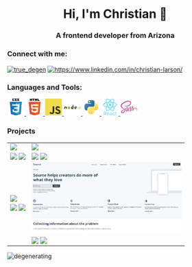 <h1 align="center">Hi, I'm Christian 👋</h1>
<h3 align="center">A frontend developer from Arizona</h3>

<h3 align="left">Connect with me:</h3>
<p align="left">
<a href="https://twitter.com/true_degen" target="blank"><img align="center" src="https://raw.githubusercontent.com/rahuldkjain/github-profile-readme-generator/master/src/images/icons/Social/twitter.svg" alt="true_degen" height="30" width="40" /></a>
<a href="https://www.linkedin.com/in/christian-larson/" target="blank"><img align="center" src="https://raw.githubusercontent.com/rahuldkjain/github-profile-readme-generator/master/src/images/icons/Social/linked-in-alt.svg" alt="https://www.linkedin.com/in/christian-larson/" height="30" width="40" /></a>
</p>

<h3 align="left">Languages and Tools:</h3>
<p align="left"> <a href="https://www.w3schools.com/css/" target="_blank" rel="noreferrer"> <img src="https://raw.githubusercontent.com/devicons/devicon/master/icons/css3/css3-original-wordmark.svg" alt="css3" width="40" height="40"/> </a> <a href="https://www.w3.org/html/" target="_blank" rel="noreferrer"> <img src="https://raw.githubusercontent.com/devicons/devicon/master/icons/html5/html5-original-wordmark.svg" alt="html5" width="40" height="40"/> </a> <a href="https://developer.mozilla.org/en-US/docs/Web/JavaScript" target="_blank" rel="noreferrer"> <img src="https://raw.githubusercontent.com/devicons/devicon/master/icons/javascript/javascript-original.svg" alt="javascript" width="40" height="40"/> </a> <a href="https://nodejs.org" target="_blank" rel="noreferrer"> <img src="https://raw.githubusercontent.com/devicons/devicon/master/icons/nodejs/nodejs-original-wordmark.svg" alt="nodejs" width="40" height="40"/> </a> <a href="https://www.python.org" target="_blank" rel="noreferrer"> <img src="https://raw.githubusercontent.com/devicons/devicon/master/icons/python/python-original.svg" alt="python" width="40" height="40"/> </a> <a href="https://reactjs.org/" target="_blank" rel="noreferrer"> <img src="https://raw.githubusercontent.com/devicons/devicon/master/icons/react/react-original-wordmark.svg" alt="react" width="40" height="40"/> </a> <a href="https://sass-lang.com" target="_blank" rel="noreferrer"> <img src="https://raw.githubusercontent.com/devicons/devicon/master/icons/sass/sass-original.svg" alt="sass" width="40" height="40"/> </a> </p>

### Projects
<table>
 <tbody>
   <tr>
   <td>
       <a href="#"><img src="https://github.com/degenerating/degenerating/blob/master/NASAapi.gif" width="350" /></a><br>
       <a href="https://github.com/degenerating/nasa-api"><img align="center"src="https://img.shields.io/badge/%20Github-Repo-red"></a>
       <a href="https://nasa-api-project1.netlify.app"><img align="center"src="https://img.shields.io/badge/%20W-Website-red"></a>
    </td>
    <td>
        <a href="#"><img src="https://github.com/degenerating/degenerating/blob/master/hair_salon.gif" width = "350"/></a><br>
        <a href="https://github.com/degenerating/hair-salon"><img align="center"src="https://img.shields.io/badge/%20Github-Repo-red"></a>
        <a href="#"><img align="center"src="https://img.shields.io/badge/%20W-Website-red"></a>
     </td>
  
   </tr>
     <tr>
    <td>
        <a href="https://github.com/degenerating/level-ground-wireframe"><img src="https://github.com/degenerating/degenerating/blob/master/levelground.gif" width = "350"/></a><br>
        <a href="https://github.com/degenerating/level-ground-wireframe"><img align="center"src="https://img.shields.io/badge/%20Github-Repo-red"></a>
        <a href="https://level-ground-arts.netlify.app/"><img align="center"src="https://img.shields.io/badge/%20W-Website-red"></a>
    </td>
      <td>
        <a href="https://github.com/degenerating/source"><img src="https://github.com/degenerating/degenerating/blob/master/source.png" width = "350"/><br></a>
        <a href="https://github.com/degenerating/source"><img align="center"src="https://img.shields.io/badge/%20Github-Repo-red"></a>
        <a href="#"><img align="center"src="https://img.shields.io/badge/%20W-Website-red"></a>
      </td>
   </tr>
   </tbody>
</table>

<p><img align="center" src="https://github-readme-streak-stats.herokuapp.com/?user=degenerating&" alt="degenerating" /></p>
